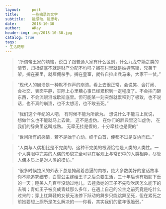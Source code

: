 ```yaml
---
layout:     post
title:      一些摘录的文字
subtitle:   能感动，能思考。
date:       2018-10-30
author:     ARay
header-img: img/2018-10-30.jpg
catalog: true
tags:
- 生活随想
---
```


> “所谓帝王家的烦恼，说白了跟普通人家有什么区别，什么九龙夺嫡之类的情节，归根结底不就是财产分配不均吗？搁在村里就是妯娌骂街，兄弟干架。搁在豪里，就雇佣杀手。搁在皇室，就各自拉出兵马来，大家干一仗。”



> “现代人的崩溃是一种默不作声的崩溃。看上去很正常，会说笑、会打闹、会社交、表面平静，实际上心里糟心事已经累积到一定程度了。不会摔门砸东西，不会流眼泪或歇斯底里。但可能某一刻突然就累积到了极致，也不说话，也不真的崩溃，也不太想活，也不敢去死。”



> “我们这个年纪的人吧，
> 有时候不能为所欲为。
> 想说什么不能马上就说，
> 想做什么也不能就马上去做，
> 这不是虚伪。
> 在你们的辞典里这叫虚伪，
> 在我们的辞典里这叫成熟。
> 无牵无挂是假的，十分牵挂也是假的”



> “世间所有的感情，若不是始于心动，终于白首，便都不过是妥协而已。”



> “人类与人偶相比是不完美的，这种不完美的根源恰恰是人类的人类性。一个人类眼中完美的人偶的形貌完全可以在客观上与常识中的人类相异，尽管人偶本质上是对人类的模仿。”



> “很多时候拉风的外表下总是掩藏着苦逼的内核，绝大多数美好的童话故事你不能追究细节，白雪公主嫁给王子之后总要生活，三十年后也有脂肪下垂的一天；睡美人几百年没动过地儿，去拯救她的王子不先吹吹灰怎么能下的去嘴；青蛙王子被变成青蛙那么多年，在遇上自己的公主之前究竟是吃什么过来的；穿上红舞鞋的女孩无法停下跃动的舞步只能跳舞至死，但在累死之前她要想上厕所是怎么解决的——你看，其实我们的童年很脆弱。”